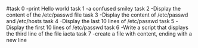 #task 0 -print Hello world
task 1 -a confused smiley
task 2 -Display the content of the /etc/passwd file
task 3 -Display the content of /etc/passwd and /etc/hosts
task 4 -Display the last 10 lines of /etc/passwd
task 5 -Display the first 10 lines of /etc/passwd
task 6 -Write a script that displays the third line of the file iacta
task 7 -create a file with content, ending with a new line
